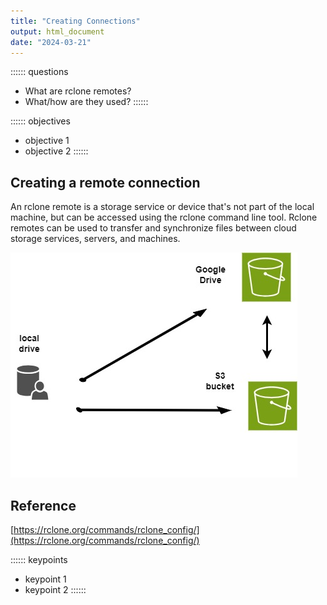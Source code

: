 ```yaml
---
title: "Creating Connections"
output: html_document
date: "2024-03-21"
---
```


:::::: questions
 - What are rclone remotes?
 - What/how are they used?
::::::

:::::: objectives
 - objective 1
 - objective 2
::::::

## Creating a remote connection

An rclone remote is a storage service or device that's not part of the local machine, but can be accessed using the rclone command line tool. Rclone remotes can be used to transfer and synchronize files between cloud storage services, servers, and machines. 

![rclone connections](rclone-connections.jpg)


## Reference
[https://rclone.org/commands/rclone_config/](https://rclone.org/commands/rclone_config/)

:::::: keypoints
 - keypoint 1
 - keypoint 2
::::::
